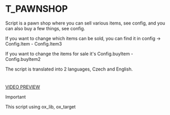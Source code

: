 # T_PAWNSHOP
Script is a pawn shop where you can sell various items, see config, and you can also buy a few things, see config.


If you want to change which items can be sold, you can find it in config -> Config.Item - Config.Item3


If you want to change the items for sale it's Config.buyItem - Config.buyItem2

The script is translated into 2 languages, Czech and English.
#

[VIDEO PREVIEW](https://youtu.be/cojNlIUooSM)

> [!IMPORTANT]
> This script using ox_lib, ox_target
